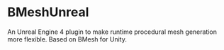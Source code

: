 # BMeshUnreal
An Unreal Engine 4 plugin to make runtime procedural mesh generation more flexible. Based on BMesh for Unity.
